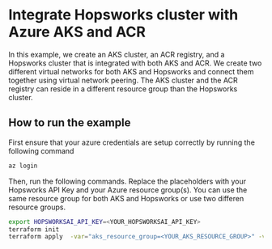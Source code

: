 # Integrate Hopsworks cluster with Azure AKS and ACR

In this example, we create an AKS cluster, an ACR registry, and a Hopsworks cluster that is integrated with both AKS and ACR. We create two different virtual networks for both AKS and Hopsworks and connect them together using virtual network peering. The AKS cluster and the ACR registry can reside in a different resource group than the Hopsworks cluster.

## How to run the example 
First ensure that your azure credentials are setup correctly by running the following command

```bash
az login 
```

Then, run the following commands. Replace the placeholders with your Hopsworks API Key and your Azure resource group(s). You can use the same resource group for both AKS and Hopsworks or use two differen resource groups.

```bash
export HOPSWORKSAI_API_KEY=<YOUR_HOPSWORKSAI_API_KEY>
terraform init
terraform apply  -var="aks_resource_group=<YOUR_AKS_RESOURCE_GROUP>" -var="hopsworks_resource_group=<YOUR_HOPSWORKS_RESOURCE_GROUP>"
```
